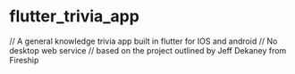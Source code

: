 # flutter_trivia_app

// A general knowledge trivia app built in flutter for IOS and android
// No desktop web service
// based on the project outlined by Jeff Dekaney from Fireship